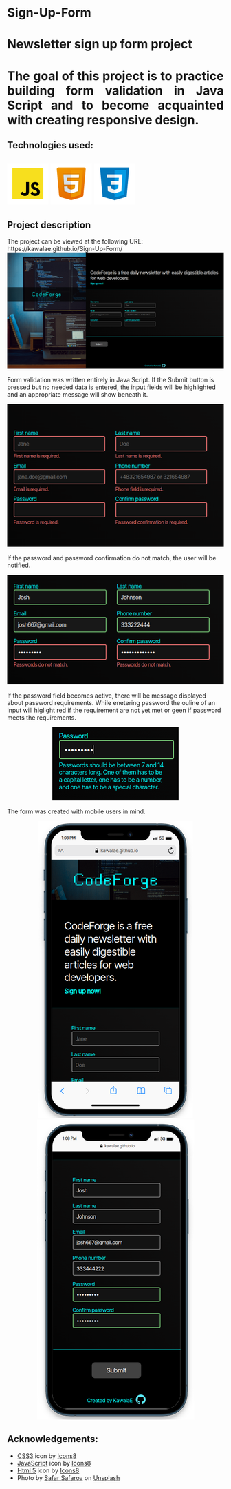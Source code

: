 # Sign-Up-Form
<h1>Newsletter sign up form project<h1>

<p align ="justify">The goal of this project is to practice building <strong>form validation in Java Script</strong> and to become acquainted with creating <strong>responsive design.</strong></p>


<h2>Technologies used: <h2>
<img src="Pictures/soft-dev-icons/icons8-javascript.svg" alt="Java Script icon">
<img src="Pictures/soft-dev-icons/icons8-html-5.svg" alt="HTML icon">
<img src="Pictures/soft-dev-icons/icons8-css3.svg" alt="CSS icon">

<h2>Project description</h2>
The project can be viewed at the following URL:
https://kawalae.github.io/Sign-Up-Form/

<img src="Pictures/Readme-pics/full-page-screen.png" alt="Full page screenshot.">

Form validation was written entirely in Java Script. If the Submit button is pressed but no needed data is entered, the input fields will be highlighted and an appropriate message will show beneath it.

<div align='center'>
   <img src="Pictures/Readme-pics/form-1.png" alt="Full page screenshot.">
</div>

If the password and password confirmation do not match, the user will be notified.

<div align='center'>
    <img src="Pictures/Readme-pics/form-2.png" alt="page screenshot.">
</div>

If the password field becomes active, there will be message displayed about password requirements. While enetering password the ouline of an input will higlight red if the requirement are not yet met or geen if password meets the requirements. 

<div align='center'>
    <img src="Pictures/Readme-pics/form-3.png" alt="page screenshot.">
</div>

The form was created with mobile users in mind. 

<div align='center'>
    <img src="Pictures/Readme-pics/phone-page-screen-1.png" alt="phone screenshot.">
</div>

<div align='center'>
    <img src="Pictures/Readme-pics/phone-page-screen-2.png" alt="phone screenshot.">
</div>

<h2>Acknowledgements:</h2>
<ul>
    <li><a target="_blank" href="https://icons8.com/icon/21278/css3">CSS3</a> icon by <a target="_blank" href="https://icons8.com">Icons8</a></li>
    <li><a target="_blank" href="https://icons8.com/icon/PXTY4q2Sq2lG/javascript">JavaScript</a> icon by <a target="_blank" href="https://icons8.com">Icons8</a></li>
    <li><a target="_blank" href="https://icons8.com/icon/v8RpPQUwv0N8/html-5">Html 5</a> icon by <a target="_blank" href="https://icons8.com">Icons8</a></li>
    <li>Photo by <a href="https://unsplash.com/@safarslife?utm_source=unsplash&utm_medium=referral&utm_content=creditCopyText">Safar Safarov</a> on <a href="https://unsplash.com/photos/koOdUvfGr4c?utm_source=unsplash&utm_medium=referral&utm_content=creditCopyText">Unsplash</a>
  </li>
</ul>



